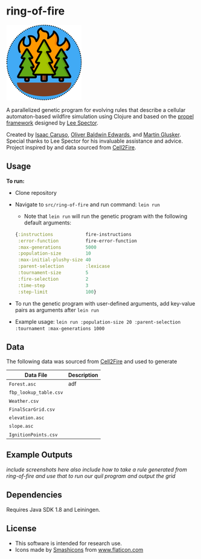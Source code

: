 # ring-of-fire 

<img src="logo.png" width="200" height="200"/>



A parallelized genetic program for evolving rules that describe a cellular automaton-based wildfire simulation using Clojure and based on the [propel framework](https://github.com/lspector/propel) designed by [Lee Spector](https://github.com/lspector). 

Created by [Isaac Caruso](https://github.com/icaruso21), [Oliver Baldwin Edwards](https://github.com/Oliver-BE), and [Martin Glusker](https://github.com/mglusker). 
Special thanks to Lee Spector for his invaluable assistance and advice. 
Project inspired by and data sourced from [Cell2Fire](https://github.com/cell2fire/Cell2Fire).

## Usage

**To run:**
 * Clone  repository
 * Navigate to  `src/ring-of-fire` and run command: `lein run`

    * Note that `lein run` will run the genetic program with the following default arguments:

    ```clojure
    {:instructions            fire-instructions
     :error-function          fire-error-function
     :max-generations         5000
     :population-size         10
     :max-initial-plushy-size 40
     :parent-selection        :lexicase
     :tournament-size         5
     :fire-selection          2
     :time-step               3
     :step-limit              100}
    ```

 * To run the genetic program with user-defined arguments, add key-value pairs as arguments after `lein run` 

 * Example usage: `lein run :population-size 20 :parent-selection :tournament :max-generations 1000` 


## Data

The following data was sourced from [Cell2Fire](https://github.com/cell2fire/Cell2Fire) and used
to generate

| Data File               | Description |
| ------------------------ | ------------- |
| `Forest.asc`            |     adf     
| `fbp_lookup_table.csv`  |             |
| `Weather.csv`           |             |
| `FinalScarGrid.csv`     |             |
| `elevation.asc`         |             |
| `slope.asc`             |             |
| `IgnitionPoints.csv`    |             |

## Example Outputs
*include screenshots here*
*also include how to take a rule generated from ring-of-fire and use that to run our quil program and output the grid*

## Dependencies

Requires Java SDK 1.8 and Leiningen. 

## License

* This software is intended for research use. 
* <div>Icons made by <a href="https://www.flaticon.com/authors/smashicons" title="Smashicons">Smashicons</a> from <a href="https://www.flaticon.com/" title="Flaticon">www.flaticon.com</a></div>


